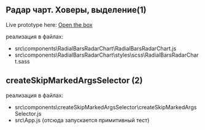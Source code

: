 ## Радар чарт. Ховеры, выделение(1)

Live prototype here: [Open the box](https://codepen.io/hastly/pen/KxyLjE)

реализация в файлах:

- src\components\RadialBarsRadarChart\RadialBarsRadarChart.js
- src\components\RadialBarsRadarChart\styles\scss\RadialBarsRadarChart.sass


## createSkipMarkedArgsSelector (2)

реализация в файлах:

- src\components\createSkipMarkedArgsSelector\createSkipMarkedArgsSelector.js
- src\App.js (отсюда запускается примитивный тест)
